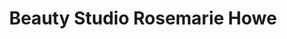 ---
title: "Beauty Studio Rosemarie Howe"
url: /bielefeld/beauty-studio-rosemarie-howe/
shop: Kosmetik
---